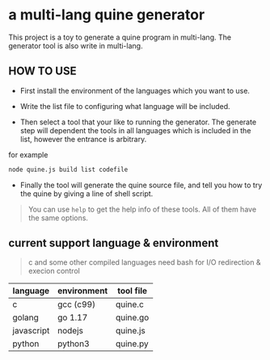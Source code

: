 # a multi-lang quine generator

This project is a toy to generate a quine program in multi-lang.
The generator tool is also write in multi-lang.

## HOW TO USE

- First install the environment of the languages which you want to use.

- Write the list file to configuring what language will be included.

- Then select a tool that your like to running the generator. The generate step will dependent the tools in all languages which is included in the list, however the entrance is arbitrary.

for example
```sh
node quine.js build list codefile
```

- Finally the tool will generate the quine source file, and tell you how to try the quine by giving a line of shell script.

> You can use `help` to get the help info of these tools. All of them have the same options.

## current support language & environment

> c and some other compiled languages need bash for I/O redirection & execion control

| language      | environment   | tool file     |
|---------------|---------------|---------------|
| c             | gcc (c99)     | quine.c       |
| golang        | go 1.17       | quine.go      |
| javascript    | nodejs        | quine.js      |
| python        | python3       | quine.py      |
